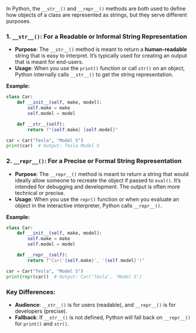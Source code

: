 In Python, the `__str__()` and `__repr__()` methods are both used to define how objects of a class are represented as strings, but they serve different purposes.

### 1. `__str__()`: For a Readable or Informal String Representation
- **Purpose**: The `__str__()` method is meant to return a **human-readable** string that is easy to interpret. It’s typically used for creating an output that is meant for end-users.
- **Usage**: When you use the `print()` function or call `str()` on an object, Python internally calls `__str__()` to get the string representation.

**Example:**
```python
class Car:
    def __init__(self, make, model):
        self.make = make
        self.model = model

    def __str__(self):
        return f"{self.make} {self.model}"

car = Car("Tesla", "Model S")
print(car)  # Output: Tesla Model S
```

### 2. `__repr__()`: For a Precise or Formal String Representation
- **Purpose**: The `__repr__()` method is meant to return a string that would ideally allow someone to recreate the object if passed to `eval()`. It’s intended for debugging and development. The output is often more technical or precise.
- **Usage**: When you use the `repr()` function or when you evaluate an object in the interactive interpreter, Python calls `__repr__()`.

**Example:**
```python
class Car:
    def __init__(self, make, model):
        self.make = make
        self.model = model

    def __repr__(self):
        return f"Car('{self.make}', '{self.model}')"

car = Car("Tesla", "Model S")
print(repr(car))  # Output: Car('Tesla', 'Model S')
```

### Key Differences:
- **Audience**: `__str__()` is for users (readable), and `__repr__()` is for developers (precise).
- **Fallback**: If `__str__()` is not defined, Python will fall back on `__repr__()` for `print()` and `str()`.
